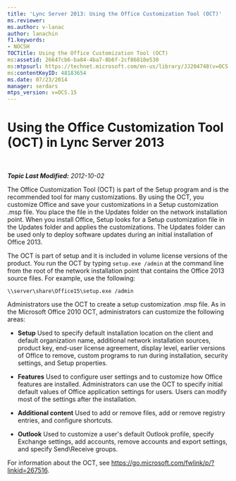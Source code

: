 ```yaml
---
title: 'Lync Server 2013: Using the Office Customization Tool (OCT)'
ms.reviewer: 
ms.author: v-lanac
author: lanachin
f1.keywords:
- NOCSH
TOCTitle: Using the Office Customization Tool (OCT)
ms:assetid: 26647cb6-ba84-4ba7-8b6f-2cf86818e530
ms:mtpsurl: https://technet.microsoft.com/en-us/library/JJ204748(v=OCS.15)
ms:contentKeyID: 48183654
ms.date: 07/23/2014
manager: serdars
mtps_version: v=OCS.15
---
```


<div data-xmlns="http://www.w3.org/1999/xhtml">

<div class="topic" data-xmlns="http://www.w3.org/1999/xhtml" data-msxsl="urn:schemas-microsoft-com:xslt" data-cs="https://msdn.microsoft.com/">

<div data-asp="https://msdn2.microsoft.com/asp">

# Using the Office Customization Tool (OCT) in Lync Server 2013

</div>

<div id="mainSection">

<div id="mainBody">

<span> </span>

_**Topic Last Modified:** 2012-10-02_

The Office Customization Tool (OCT) is part of the Setup program and is the recommended tool for many customizations. By using the OCT, you customize Office and save your customizations in a Setup customization .msp file. You place the file in the Updates folder on the network installation point. When you install Office, Setup looks for a Setup customization file in the Updates folder and applies the customizations. The Updates folder can be used only to deploy software updates during an initial installation of Office 2013.

The OCT is part of setup and it is included in volume license versions of the product. You run the OCT by typing `setup.exe /admin` at the command line from the root of the network installation point that contains the Office 2013 source files. For example, use the following:

`\\server\share\Office15\setup.exe /admin`

Administrators use the OCT to create a setup customization .msp file. As in the Microsoft Office 2010 OCT, administrators can customize the following areas:

  - **Setup** Used to specify default installation location on the client and default organization name, additional network installation sources, product key, end-user license agreement, display level, earlier versions of Office to remove, custom programs to run during installation, security settings, and Setup properties.

  - **Features** Used to configure user settings and to customize how Office features are installed. Administrators can use the OCT to specify initial default values of Office application settings for users. Users can modify most of the settings after the installation.

  - **Additional content** Used to add or remove files, add or remove registry entries, and configure shortcuts.

  - **Outlook** Used to customize a user's default Outlook profile, specify Exchange settings, add accounts, remove accounts and export settings, and specify Send\\Receive groups.

For information about the OCT, see <https://go.microsoft.com/fwlink/p/?linkid=267516>.

</div>

<span> </span>

</div>

</div>

</div>

